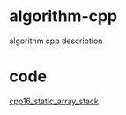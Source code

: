 # algorithm-cpp
algorithm cpp description
# code
[cpp16_static_array_stack](./cpp16_static_array_stack)
